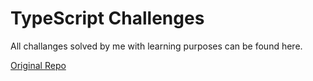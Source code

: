 # TypeScript Challenges

All challanges solved by me with learning purposes can be found here.

[Original Repo](https://github.com/type-challenges/type-challenges)
